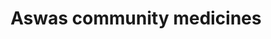 ---
title: "Aswas community medicines"
url: /pathanamthitta/aswas-community-medicines/
shop: shop
---